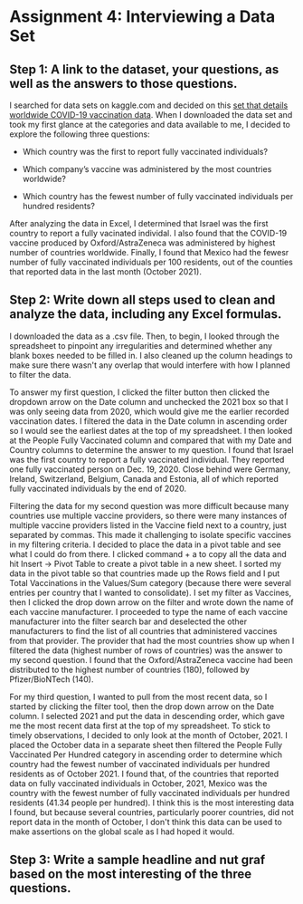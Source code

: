 # Assignment 4: Interviewing a Data Set

## Step 1: A link to the dataset, your questions, as well as the answers to those questions.
 
 I searched for data sets on kaggle.com and decided on this [set that details worldwide COVID-19 vaccination data](https://github.com/hschoenbaum/datavisualization-fall2021/blob/main/country_vaccinations%20copy.csv). When I downloaded the data set and took my first glance at the categories and data available to me, I decided to explore the following three questions:
 
  * Which country was the first to report fully vaccinated individuals?

  * Which company’s vaccine was administered by the most countries worldwide?

  * Which country has the fewest number of fully vaccinated individuals per hundred residents?

After analyzing the data in Excel, I determined that Israel was the first country to report a fully vacinated individal. I also found that the COVID-19 vaccine produced by Oxford/AstraZeneca was administered by highest number of countries worldwide. Finally, I found that Mexico had the fewesr number of fully vaccinated individuals per 100 residents, out of the counties that reported data in the last month (October 2021). 

## Step 2: Write down all steps used to clean and analyze the data, including any Excel formulas.
I downloaded the data as a .csv file. Then, to begin, I looked through the spreadsheet to pinpoint any irregularities and determined whether any blank boxes needed to be filled in. I also cleaned up the column headings to make sure there wasn't any overlap that would interfere with how I planned to filter the data.

To answer my first question, I clicked the filter button then clicked the dropdown arrow on the Date column and unchecked the 2021 box so that I was only seeing data from 2020, which would give me the earlier recorded vaccination dates. I filtered the data in the Date column in ascending order so I would see the earliest dates at the top of my spreadsheet. I then looked at the People Fully Vaccinated column and compared that with my Date and Country columns to determine the answer to my question. I found that Israel was the first country to report a fully vaccinated individual. They reported one fully vaccinated person on Dec. 19, 2020. Close behind were Germany, Ireland, Switzerland, Belgium, Canada and Estonia, all of which reported fully vaccinated individuals by the end of 2020.

Filtering the data for my second question was more difficult because many countries use multiple vaccine providers, so there were many instances of multiple vaccine providers listed in the Vaccine field next to a country, just separated by commas. This made it challenging to isolate specific vaccines in my filtering criteria. I decided to place the data in a pivot table and see what I could do from there. I clicked command + a to copy all the data and hit Insert -> Pivot Table to create a pivot table in a new sheet. I sorted my data in the pivot table so that countries made up the Rows field and I put Total Vaccinations in the Values/Sum category (because there were several entries per country that I wanted to consolidate). I set my filter as Vaccines, then I clicked the drop down arrow on the filter and wrote down the name of each vaccine manufacturer. I proceeded to type the name of each vaccine manufacturer into the filter search bar and deselected the other manufacturers to find the list of all countries that administered vaccines from that provider. The provider that had the most countries show up when I filtered the data (highest number of rows of countries) was the answer to my second question. I found that the Oxford/AstraZeneca vaccine had been distributed to the highest number of countries (180), followed by Pfizer/BioNTech (140).

For my third question, I wanted to pull from the most recent data, so I started by clicking the filter tool, then the drop down arrow on the Date column. I selected 2021 and put the data in descending order, which gave me the most recent data first at the top of my spreadsheet. To stick to timely observations, I decided to only look at the month of October, 2021. I placed the October data in a separate sheet then filtered the People Fully Vaccinated Per Hundred category in ascending order to determine which country had the fewest number of vaccinated individuals per hundred residents as of October 2021. I found that, of the countries that reported data on fully vaccinated individuals in October, 2021, Mexico was the country with the fewest number of fully vaccinated individuals per hundred residents (41.34 people per hundred). I think this is the most interesting data I found, but because several countries, particularly poorer countries, did not report data in the month of October, I don't think this data can be used to make assertions on the global scale as I had hoped it would.

## Step 3: Write a sample headline and nut graf based on the most interesting of the three questions.

